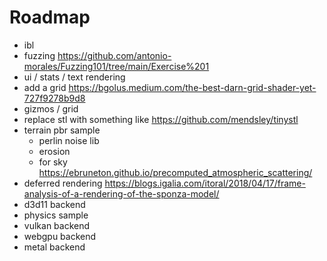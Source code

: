 # Roadmap

- ibl
- fuzzing https://github.com/antonio-morales/Fuzzing101/tree/main/Exercise%201
- ui / stats / text rendering
- add a grid https://bgolus.medium.com/the-best-darn-grid-shader-yet-727f9278b9d8
- gizmos / grid
- replace stl with something like https://github.com/mendsley/tinystl
- terrain pbr sample
  - perlin noise lib
  - erosion
  - for sky https://ebruneton.github.io/precomputed_atmospheric_scattering/
- deferred rendering https://blogs.igalia.com/itoral/2018/04/17/frame-analysis-of-a-rendering-of-the-sponza-model/
- d3d11 backend
- physics sample
- vulkan backend
- webgpu backend
- metal backend
